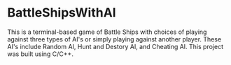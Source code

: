 # BattleShipsWithAI
This is a terminal-based game of Battle Ships with choices of playing against three types of AI's or simply playing against another player. These AI's include Random AI, Hunt and Destory AI, and Cheating AI. This project was built using C/C++. 
